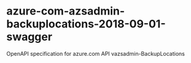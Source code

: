 # azure-com-azsadmin-backuplocations-2018-09-01-swagger
OpenAPI specification for azure.com API vazsadmin-BackupLocations
